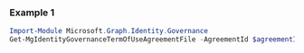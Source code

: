 ### Example 1
``` powershell
Import-Module Microsoft.Graph.Identity.Governance
Get-MgIdentityGovernanceTermOfUseAgreementFile -AgreementId $agreementId
```
